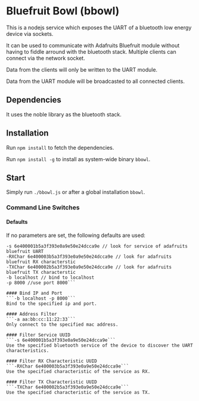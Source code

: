 # Bluefruit Bowl (bbowl)

This is a nodejs service which exposes the UART of a bluetooth low energy device via sockets.

It can be used to communicate with Adafruits Bluefruit module without having to fiddle arround with the bluetooth stack. Multiple clients can connect via the network socket.

Data from the clients will only be written to the UART module.

Data from the UART module will be broadcasted to all connected clients.

## Dependencies
It uses the noble library as the bluetooth stack.

## Installation
Run ```npm install``` to fetch the dependencies.

Run ```npm install -g``` to install as system-wide binary ```bbowl```.

## Start

Simply run ```./bbowl.js``` or after a global installation ```bbowl```.

### Command Line Switches

#### Defaults

If no parameters are set, the following defaults are used:
```-a "" // connect to the first device discovered
-s 6e400001b5a3f393e0a9e50e24dcca9e // look for service of adafruits bluefruit UART
-RXChar 6e400003b5a3f393e0a9e50e24dcca9e // look for adafruits bluefruit RX characterstic
-TXChar 6e400002b5a3f393e0a9e50e24dcca9e // look for adafruits bluefruit TX characterstic
-b localhost // bind to localhost
-p 8000	//use port 8000```

#### Bind IP and Port
```-b localhost -p 8000```
Bind to the specified ip and port.

#### Address Filter
```-a aa:bb:cc:11:22:33```
Only connect to the specified mac address.

#### Filter Service UUID
```-s 6e400001b5a3f393e0a9e50e24dcca9e```
Use the specified bluetooth service of the device to discover the UART characteristics.

#### Filter RX Characteristic UUID
```-RXChar 6e400003b5a3f393e0a9e50e24dcca9e```
Use the specified characteristic of the service as RX.

#### Filter TX Characteristic UUID
```-TXChar 6e400002b5a3f393e0a9e50e24dcca9e```
Use the specified characteristic of the service as TX.
